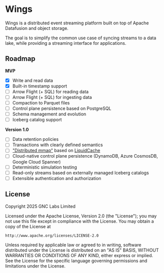# Wings

Wings is a distributed event streaming platform built on top of Apache Datafusion and object storage.

The goal is to simplify the common use case of syncing streams to a data lake, while providing a streaming interface for applications.

## Roadmap

**MVP**

 - [x] Write and read data
 - [x] Built-in timestamp support
 - [ ] Arrow Flight (+ SQL) for reading data
 - [ ] Arrow Flight (+ SQL) for ingesting data
 - [ ] Compaction to Parquet files
 - [ ] Control plane persistence based on PostgreSQL
 - [ ] Schema management and evolution
 - [ ] Iceberg catalog support

**Version 1.0**

 - [ ] Data retention policies
 - [ ] Transactions with clearly defined semantics
 - [ ] ["Distributed mmap"](https://www.warpstream.com/blog/minimizing-s3-api-costs-with-distributed-mmap) based on [LiquidCache](https://github.com/XiangpengHao/liquid-cache)
 - [ ] Cloud-native control plane persistence (DynamoDB, Azure CosmosDB, Google Cloud Spanner)
 - [ ] Deterministic simulation testing
 - [ ] Read-only streams based on externally managed Iceberg catalogs
 - [ ] Extensible authentication and authorization

## License

Copyright 2025 GNC Labs Limited

Licensed under the Apache License, Version 2.0 (the "License"); you may not use
this file except in compliance with the License. You may obtain a copy of the
License at

    http://www.apache.org/licenses/LICENSE-2.0

Unless required by applicable law or agreed to in writing, software distributed
under the License is distributed on an "AS IS" BASIS, WITHOUT WARRANTIES OR
CONDITIONS OF ANY KIND, either express or implied. See the License for the
specific language governing permissions and limitations under the License.
